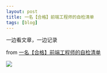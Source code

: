```yaml
---
layout: post
title: 一名【合格】前端工程师的自检清单
tags: [blog]
---
```


一边看文章，一边记录

from [一名【合格】前端工程师的自检清单](https://juejin.im/post/5cc1da82f265da036023b628)

![](/images/posts/checklist.png)
